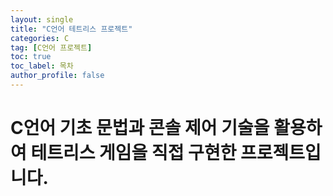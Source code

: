 ```yaml
---
layout: single
title: "C언어 테트리스 프로젝트"
categories: C
tag: [C언어 프로젝트]
toc: true
toc_label: 목차
author_profile: false
---
```


# C언어 기초 문법과 콘솔 제어 기술을 활용하여 테트리스 게임을 직접 구현한 프로젝트입니다.

